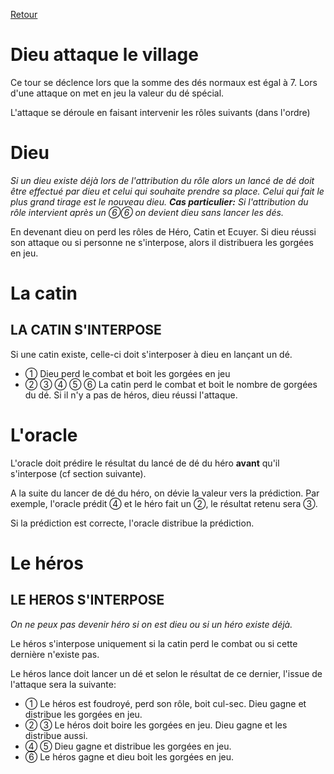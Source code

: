 [Retour](..)

# Dieu attaque le village
Ce tour se déclence lors que la somme des dés normaux est égal à 7. Lors d'une attaque on met en jeu la valeur du dé spécial.

L'attaque se déroule en faisant intervenir les rôles suivants (dans l'ordre)

# Dieu
*Si un dieu existe déjà lors de l'attribution du rôle alors un lancé de dé doit être effectué par dieu et celui qui souhaite prendre sa place. Celui qui fait le plus grand tirage est le nouveau dieu. **Cas particulier:** Si l'attribution du rôle intervient après un ⑥⑥ on devient dieu sans lancer les dés.*

En devenant dieu on perd les rôles de Héro, Catin et Ecuyer.
Si dieu réussi son attaque ou si personne ne s'interpose, alors il distribuera les gorgées en jeu.

# La catin
## LA CATIN S'INTERPOSE
Si une catin existe, celle-ci doit s'interposer à dieu en lançant un dé.
- ① Dieu perd le combat et boit les gorgées en jeu
- ②	③	④	⑤	⑥ La catin perd le combat et boit le nombre de gorgées du dé. Si il n'y a pas de héros, dieu réussi l'attaque.

# L'oracle
L'oracle doit prédire le résultat du lancé de dé du héro **avant** qu'il s'interpose (cf section suivante).

A la suite du lancer de dé du héro, on dévie la valeur vers la prédiction. Par exemple, l'oracle prédit ④ et le héro fait un ②, le résultat retenu sera ③.

Si la prédiction est correcte, l'oracle distribue la prédiction.

# Le héros
## LE HEROS S'INTERPOSE
*On ne peux pas devenir héro si on est dieu ou si un héro existe déjà.*

Le héros s'interpose uniquement si la catin perd le combat ou si cette dernière n'existe pas.

Le héros lance doit lancer un dé et selon le résultat de ce dernier, l'issue de l'attaque sera la suivante:

- ① Le héros est foudroyé, perd son rôle, boit cul-sec. Dieu gagne et distribue les gorgées en jeu.
- ②	③	Le héros doit boire les gorgées en jeu. Dieu gagne et les distribue aussi.
- ④	⑤	Dieu gagne et distribue les gorgées en jeu.
- ⑥ Le héros gagne et dieu boit les gorgées en jeu.
